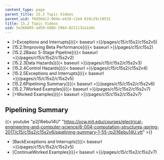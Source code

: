 ```yaml
---
content_type: page
parent_title: 15.2 Topic Videos
parent_uid: f0d50dc2-904e-e419-c2e4-019c29c19532
title: 15.2 Topic Videos
uid: 5e366805-ad59-e88b-2964-8211132a1a9c
---
```


*   [<Exceptions and Interrupts]({{< baseurl >}}/pages/c15/c15s2/c15s2v5)
*   [15.2.1Improving Beta Performance]({{< baseurl >}}/pages/c15/c15s2)
*   [15.2.2Basic 5-Stage Pipeline]({{< baseurl >}}/pages/c15/c15s2/c15s2v2)
*   [15.2.3Data Hazards]({{< baseurl >}}/pages/c15/c15s2/c15s2v3)
*   [15.2.4Control Hazards]({{< baseurl >}}/pages/c15/c15s2/c15s2v4)
*   [15.2.5Exceptions and Interrupts]({{< baseurl >}}/pages/c15/c15s2/c15s2v5)
*   [15.2.6Pipelining Summary]({{< baseurl >}}/pages/c15/c15s2/c15s2v6)
*   [15.2.7Worked Examples]({{< baseurl >}}/pages/c15/c15s2/c15s2v7)
*   [\>Worked Examples]({{< baseurl >}}/pages/c15/c15s2/c15s2v7)

Pipelining Summary
------------------

{{< youtube "p2j16ebu14U" "https://ocw.mit.edu/courses/electrical-engineering-and-computer-science/6-004-computation-structures-spring-2017/c15/c15s2/c15s2v6/pipelining-summary-1-55-/p2j16ebu14U.vtt" >}}

*   [BackExceptions and Interrupts]({{< baseurl >}}/pages/c15/c15s2/c15s2v5)
*   [ContinueWorked Examples]({{< baseurl >}}/pages/c15/c15s2/c15s2v7)